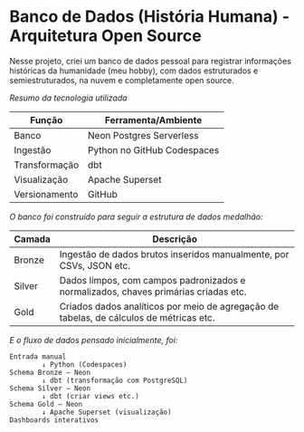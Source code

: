 # Banco de Dados (História Humana) - Arquitetura Open Source

Nesse projeto, criei um banco de dados pessoal para registrar informações históricas da humanidade (meu hobby), com dados estruturados e semiestruturados, na nuvem e completamente open source.

*Resumo da tecnologia utilizada*

|Função|Ferramenta/Ambiente|
|-------|---------|
|Banco|Neon Postgres Serverless|
|Ingestão|Python no GitHub Codespaces|
|Transformação|dbt|
|Visualização|Apache Superset|
|Versionamento|GitHub|

*O banco foi construído para seguir a estrutura de dados medalhão:*

|Camada|Descrição|
|------|---------|
|Bronze|Ingestão de dados brutos inseridos manualmente, por CSVs, JSON etc.|
|Silver|Dados limpos, com campos padronizados e normalizados, chaves primárias criadas etc.|
|Gold|Criados dados analíticos por meio de agregação de tabelas, de cálculos de métricas etc.|

*E o fluxo de dados pensado inicialmente, foi:*

```
Entrada manual
        ↓ Python (Codespaces)
Schema Bronze – Neon
        ↓ dbt (transformação com PostgreSQL)
Schema Silver – Neon
        ↓ dbt (criar views etc.)
Schema Gold – Neon
        ↓ Apache Superset (visualização)
Dashboards interativos

```
